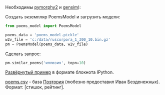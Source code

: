 
Необходимы [pymorphy2](https://pymorphy2.readthedocs.org/en/latest/) и [gensim](https://radimrehurek.com/gensim/)):

Создать экземпляр PoemsModel и загрузить модели:
```python
from poems_model import PoemsModel

poems_data = 'poems_model.pickle'
w2v_file = 'c:/data/ruscorpora_1_300_10.bin.gz'
pm = PoemsModel(poems_data, w2v_file)
```
Сделать запрос:
```python
pm.similar_poems('иллюзия', topn=10)
```

[Развёрнутый пример](https://github.com/drafterleo/pie-poem/blob/master/example.ipynb) в формате блокнота IPython. 

[poems.csv](https://github.com/drafterleo/pie-poem/blob/master/poems.csv) - база [Поэтория](http://poetory.ru/) (любезно предоставил Иван Безденежных). Формат: [стишок, рейтинг]. 


